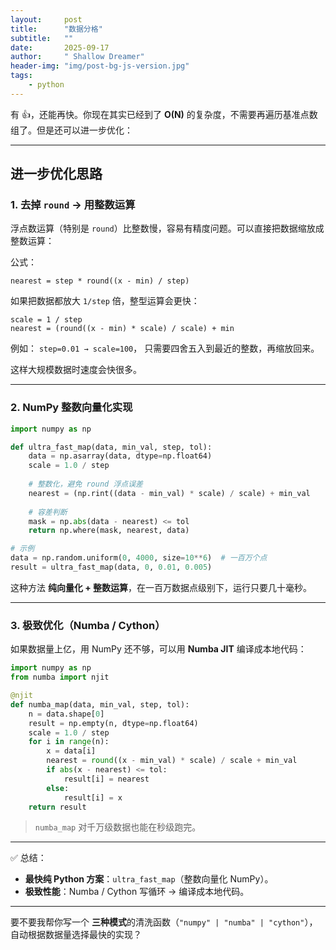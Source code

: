 ```yaml
---
layout:     post
title:      "数据分格"
subtitle:   ""
date:       2025-09-17
author:     " Shallow Dreamer"
header-img: "img/post-bg-js-version.jpg"
tags:
    - python
---
```


有 👍，还能再快。你现在其实已经到了 **O(N)** 的复杂度，不需要再遍历基准点数组了。但是还可以进一步优化：

------

## 进一步优化思路

### 1. 去掉 `round` → 用整数运算

浮点数运算（特别是 `round`）比整数慢，容易有精度问题。可以直接把数据缩放成整数运算：

公式：

```text
nearest = step * round((x - min) / step)
```

如果把数据都放大 `1/step` 倍，整型运算会更快：

```text
scale = 1 / step
nearest = (round((x - min) * scale) / scale) + min
```

例如：
 `step=0.01 → scale=100`，
 只需要四舍五入到最近的整数，再缩放回来。

这样大规模数据时速度会快很多。

------

### 2. NumPy 整数向量化实现

```python
import numpy as np

def ultra_fast_map(data, min_val, step, tol):
    data = np.asarray(data, dtype=np.float64)
    scale = 1.0 / step
    
    # 整数化，避免 round 浮点误差
    nearest = (np.rint((data - min_val) * scale) / scale) + min_val
    
    # 容差判断
    mask = np.abs(data - nearest) <= tol
    return np.where(mask, nearest, data)

# 示例
data = np.random.uniform(0, 4000, size=10**6)  # 一百万个点
result = ultra_fast_map(data, 0, 0.01, 0.005)
```

这种方法 **纯向量化 + 整数运算**，在一百万数据点级别下，运行只要几十毫秒。

------

### 3. 极致优化（Numba / Cython）

如果数据量上亿，用 NumPy 还不够，可以用 **Numba JIT** 编译成本地代码：

```python
import numpy as np
from numba import njit

@njit
def numba_map(data, min_val, step, tol):
    n = data.shape[0]
    result = np.empty(n, dtype=np.float64)
    scale = 1.0 / step
    for i in range(n):
        x = data[i]
        nearest = round((x - min_val) * scale) / scale + min_val
        if abs(x - nearest) <= tol:
            result[i] = nearest
        else:
            result[i] = x
    return result
```

> `numba_map` 对千万级数据也能在秒级跑完。

------

✅ 总结：

- **最快纯 Python 方案**：`ultra_fast_map`（整数向量化 NumPy）。
- **极致性能**：Numba / Cython 写循环 → 编译成本地代码。

------

要不要我帮你写一个 **三种模式**的清洗函数（`"numpy" | "numba" | "cython"`），自动根据数据量选择最快的实现？
